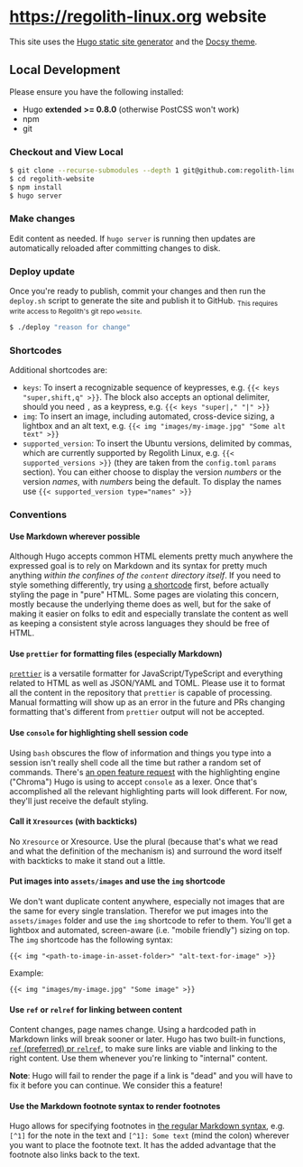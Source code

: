 # https://regolith-linux.org website

This site uses the [Hugo static site generator](https://gohugo.io/) and the [Docsy theme](https://github.com/google/docsy).

## Local Development

Please ensure you have the following installed:

- Hugo **extended** **>= 0.8.0** (otherwise PostCSS won't work)
- npm
- git

### Checkout and View Local

```bash
$ git clone --recurse-submodules --depth 1 git@github.com:regolith-linux/website.git regolith-website
$ cd regolith-website
$ npm install
$ hugo server
```

### Make changes

Edit content as needed. If `hugo server` is running then updates are automatically reloaded after committing changes to disk.

### Deploy update

Once you're ready to publish, commit your changes and then run the `deploy.sh` script to generate the site and publish it to GitHub. <sub>This requires write access to Regolith's git repo `website`.</sub>

```bash
$ ./deploy "reason for change"
```

### Shortcodes

Additional shortcodes are:

- `keys`: To insert a recognizable sequence of keypresses, e.g. `{{< keys "super,shift,q" >}}`. The block also accepts an optional delimiter, should you need `,` as a keypress, e.g. `{{< keys "super|," "|" >}}`
- `img`: To insert an image, including automated, cross-device sizing, a lightbox and an alt text, e.g. `{{< img "images/my-image.jpg" "Some alt text" >}}`
- `supported_version`: To insert the Ubuntu versions, delimited by commas, which are currently supported by Regolith Linux, e.g. `{{< supported_versions >}}` (they are taken from the `config.toml` `params` section). You can either choose to display the version _numbers_ or the version _names_, with _numbers_ being the default. To display the names use `{{< supported_version type="names" >}}`

### Conventions

#### Use Markdown wherever possible

Although Hugo accepts common HTML elements pretty much anywhere the expressed goal is to rely on Markdown and its syntax for pretty much anything _within the confines of the `content` directory itself_. If you need to style something differently, try using [a shortcode](https://gohugo.io/templates/shortcode-templates/) first, before actually styling the page in "pure" HTML. Some pages are violating this concern, mostly because the underlying theme does as well, but for the sake of making it easier on folks to edit and especially translate the content as well as keeping a consistent style across languages they should be free of HTML.

#### Use `prettier` for formatting files (especially Markdown)

[`prettier`](https://www.npmjs.com/package/prettier) is a versatile formatter for JavaScript/TypeScript and everything related to HTML as well as JSON/YAML and TOML. Please use it to format all the content in the repository that `prettier` is capable of processing. Manual formatting will show up as an error in the future and PRs changing formatting that's different from `prettier` output will not be accepted.

#### Use `console` for highlighting shell session code

Using `bash` obscures the flow of information and things you type into a session isn't really shell code all the time but rather a random set of commands. There's [an open feature request](https://github.com/alecthomas/chroma/issues/137) with the highlighting engine ("Chroma") Hugo is using to accept `console` as a lexer. Once that's accomplished all the relevant highlighting parts will look different. For now, they'll just receive the default styling.

#### Call it `Xresources` (with backticks)

No `Xresource` or Xresource. Use the plural (because that's what we read and what the definition of the mechanism is) and surround the word itself with backticks to make it stand out a little.

#### Put images into `assets/images` and use the `img` shortcode

We don't want duplicate content anywhere, especially not images that are the same for every single translation. Therefor we put images into the `assets/images` folder and use the `img` shortcode to refer to them. You'll get a lightbox and automated, screen-aware (i.e. "mobile friendly") sizing on top. The `img` shortcode has the following syntax:

```go-html-template
{{< img "<path-to-image-in-asset-folder>" "alt-text-for-image" >}}
```

Example:

```go-html-template
{{< img "images/my-image.jpg" "Some image" >}}
```

#### Use `ref` or `relref` for linking between content

Content changes, page names change. Using a hardcoded path in Markdown links will break sooner or later. Hugo has two built-in functions, [`ref` (preferred) pr `relref`](https://gohugo.io/content-management/cross-references/), to make sure links are viable and linking to the right content. Use them whenever you're linking to "internal" content.

**Note**: Hugo will fail to render the page if a link is "dead" and you will have to fix it before you can continue. We consider this a feature!

#### Use the Markdown footnote syntax to render footnotes

Hugo allows for specifying footnotes in [the regular Markdown syntax](https://michelf.ca/projects/php-markdown/extra/#footnotes), e.g. `[^1]` for the note in the text and `[^1]: Some text` (mind the colon) wherever you want to place the footnote text. It has the added advantage that the footnote also links back to the text.
